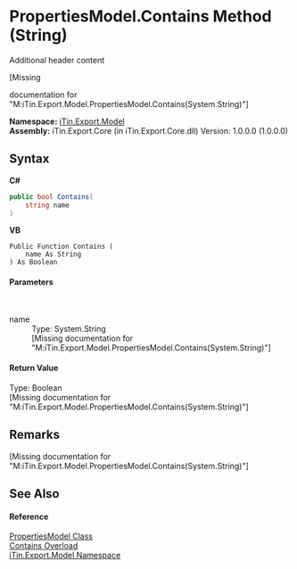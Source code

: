 # PropertiesModel.Contains Method (String)
Additional header content 

\[Missing <summary> documentation for "M:iTin.Export.Model.PropertiesModel.Contains(System.String)"\]

**Namespace:**&nbsp;<a href="ef57ffcc-e95e-b212-5a46-9aa6f5a3511f">iTin.Export.Model</a><br />**Assembly:**&nbsp;iTin.Export.Core (in iTin.Export.Core.dll) Version: 1.0.0.0 (1.0.0.0)

## Syntax

**C#**<br />
``` C#
public bool Contains(
	string name
)
```

**VB**<br />
``` VB
Public Function Contains ( 
	name As String
) As Boolean
```


#### Parameters
&nbsp;<dl><dt>name</dt><dd>Type: System.String<br />\[Missing <param name="name"/> documentation for "M:iTin.Export.Model.PropertiesModel.Contains(System.String)"\]</dd></dl>

#### Return Value
Type: Boolean<br />\[Missing <returns> documentation for "M:iTin.Export.Model.PropertiesModel.Contains(System.String)"\]

## Remarks
\[Missing <remarks> documentation for "M:iTin.Export.Model.PropertiesModel.Contains(System.String)"\]

## See Also


#### Reference
<a href="b0b4af43-2796-737a-c6d3-c99da922e088">PropertiesModel Class</a><br /><a href="272a23c9-e79a-23be-d469-9d2eef2bf246">Contains Overload</a><br /><a href="ef57ffcc-e95e-b212-5a46-9aa6f5a3511f">iTin.Export.Model Namespace</a><br />